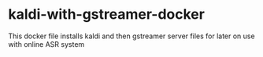 # kaldi-with-gstreamer-docker
This docker file installs kaldi and then gstreamer server files for later on use with online ASR system
